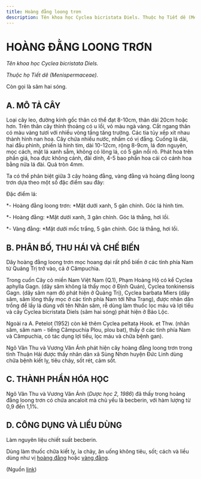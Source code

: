 ```yaml
---
title: Hoàng đằng loong trơn
description: Tên khoa học Cyclea bicristata Diels. Thuộc họ Tiết dê (Menispermaceae). Còn gọi là sâm hai sóng.
---
```

# HOÀNG ĐẰNG LOONG TRƠN

*Tên khoa học Cyclea bicristata Diels.*

*Thuộc họ Tiết dê (Menispermaceae).*

Còn gọi là sâm hai sóng.

## A. MÔ TẢ CÂY

Loại cây leo, đường kính gốc thân có thể đạt 8-10cm, thân dài 20cm hoặc hơn. Trên thân cây thỉnh thoảng có u lồi, vỏ màu ngà vàng. Cắt ngang thân có màu vàng tươi với nhiều vòng tầng tăng trưởng. Các tia tủy xếp xít nhau thành hình nan hoa. Cây chứa nhiều nước, nhấm có vị đắng. Cuống lá dài, hai đầu phình, phiến lá hình tim, dài 10-12cm, rộng 8-9cm, lá đơn nguyên, mọc cách, mặt lá xanh sẫm, không có lông lá, có 5 gân nổi rõ. Phát hoa trên phần giá, hoa đực không cánh, đài dính, 4-5 bao phấn hoa cái có cánh hoa bằng nửa lá đài. Quả tròn 4mm.

Ta có thể phân biệt giữa 3 cây hoàng đằng, vàng đằng và hoàng đằng loong trơn dựa theo một số đặc điểm sau đây:

Đặc điểm lá:

*- Hoàng đằng loong trơn: *Mặt dưới xanh, 5 gân chính. Góc lá hình tim.

*- Hoàng đằng: *Mặt dưới xanh, 3 gân chính. Góc lá thẳng, hơi lồi.

*- Vàng đằng: *Mặt dưới mốc trắng, 5 gân chính. Góc lá thẳng, hơi lồi.

## B. PHÂN BỐ, THU HÁI VÀ CHẾ BIẾN

Dây hoàng đằng loong trơn mọc hoang dại rất phổ biến ở các tỉnh phía Nam từ Quảng Trị trở vào, cả ở Cămpuchia.

Trong cuốn Cây cỏ miền Nam Việt Nam (Q.1), Phạm Hoàng Hộ có kể Cyclea aphylla Gagn. (dây sâm không lá thấy mọc ở Định Quán), Cyclea tonkinensis Gagn. (dây sâm nam đỏ phát hiện ở Quảng Trị), Cyclea barbata Miers (dây sâm, sâm lông thấy mọc ở các tỉnh phía Nam tới Nha Trang), được nhân dân trồng để lấy lá dùng với tên Nhân sâm, rễ dùng làm thuốc lọc máu và lợi tiểu và cây Cyclea bicristata Diels (sâm hai sóng) phát hiện ở Bảo Lộc.

Ngoài ra A. Petelot (1952) còn kê thêm Cyclea peltata Hook. et Thw. (nhân sâm, sâm nam - tiếng Cămpuchia Plou, plou bat), thấy ở các tỉnh phía Nam và Cămpuchia, có tác dụng lợi tiểu, lọc máu và chữa bệnh gan).

Ngô Vân Thu và Vương Văn Ánh phát hiện cây hoàng đằng loong trơn trong tỉnh Thuận Hải được thấy nhân dân xã Sùng Nhơn huyện Đức Linh dùng chữa bệnh kiết lỵ, tiêu chảy, sốt rét, cảm sốt.

## C. THÀNH PHẦN HÓA HỌC

Ngô Vân Thu và Vương Văn Ánh (*Dược học 2, 1986*) đã thấy trong hoàng đằng loong trơn có chứa ancaloit mà chủ yếu là becberin, với hàm lượng từ 0,9 đến 1,1%.

## D. CÔNG DỤNG VÀ LIỀU DÙNG

Làm nguyên liệu chiết suất becberin.

Dùng làm thuốc chữa kiết lỵ, ỉa chảy, ăn uống không tiêu, sốt; cách và liều dùng như vị [hoàng đằng](/nhung-cay-thuoc-va-vi-thuoc-viet-nam/ket-qua-tra-cuu/hoang-dang) hoặc [vàng đằng](/nhung-cay-thuoc-va-vi-thuoc-viet-nam/ket-qua-tra-cuu/vang-dang).

(Nguồn <a href="http://www.thuocvuonnha.com/nhung-cay-thuoc-va-vi-thuoc-viet-nam/ket-qua-tra-cuu/hoang-dang-loong-tron" target="_blank">link</a>)
